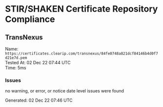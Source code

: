 # STIR/SHAKEN Certificate Repository Compliance

## TransNexus

Name: `https://certificates.clearip.com/transnexus/84fe0748a821dcf84146b4d0f7d21e7d.pem`\
Tested At: 02 Dec 22 07:44 UTC\
Time: 5ms

### Issues

no warning, or error, or notice date level issues were found

Generated: 02 Dec 22 07:46 UTC